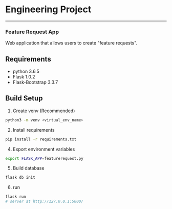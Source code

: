 # Engineering Project
---
### Feature Request App
Web application that allows users to create "feature requests".


## Requirements

* python 3.6.5
* Flask 1.0.2
* Flask-Bootstrap 3.3.7


## Build Setup

1. Create venv (Recommended)
  ```bash
  python3 -m venv <virtual_env_name>
  ```

2. Install requirements

  ```bash
  pip install -r requirements.txt
  ```

4. Export environment variables

  ```bash
  export FLASK_APP=featurerequest.py
  ```

5. Build database

  ```bash
  flask db init
  ```

6. run

  ```bash
  flask run  
  # server at http://127.0.0.1:5000/
